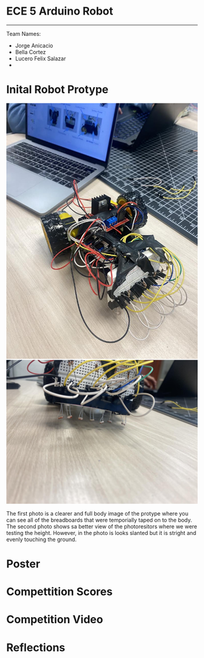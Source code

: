 # ECE 5 Arduino Robot
---
Team Names: 

- Jorge Anicacio
- Bella Cortez
- Lucero Felix Salazar
- 


# Inital Robot Protype
![Image](IMG_0119.jpeg)
![Image](IMG_0120.jpeg)

The first photo is a clearer and full body image of the protype where you can see all of the breadboards that were temporially taped on to the body. The second photo shows sa better view of the photoresitors where we were testing the height. However, in the photo is looks slanted but it is stright and evenly touching the ground.


# Poster

# Compettition Scores

# Competition Video

# Reflections 
